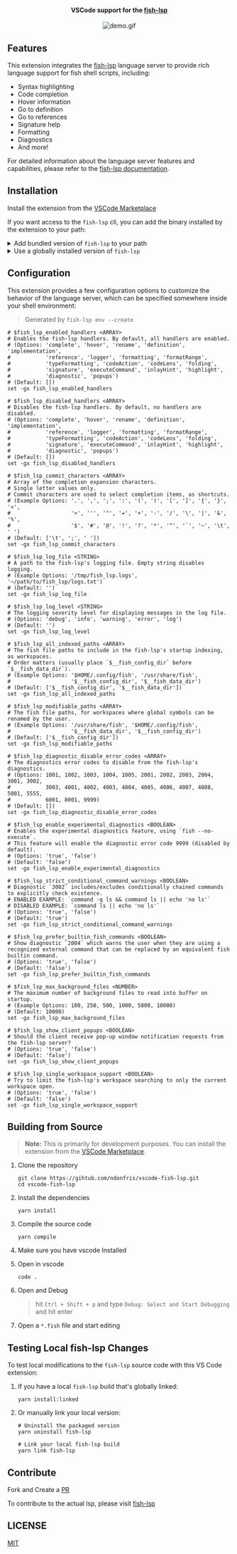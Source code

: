 <!-- markdownlint-disable-file -->
<div align='center'>

<!-- ![](./images/fish-lsp-logo.png?raw=true) -->
<!-- --- -->
#### VSCode support for the [fish-lsp](https://github.com/ndonfris/fish-lsp) 

![demo.gif](https://github.com/ndonfris/fish-lsp.dev/blob/ndonfris-patch-1/new_output.gif?raw=true)
</div>

## Features

This extension integrates the [fish-lsp](https://github.com/ndonfris/fish-lsp) language server to provide rich language support for fish shell scripts, including:

- Syntax highlighting
- Code completion
- Hover information
- Go to definition
- Go to references
- Signature help
- Formatting
- Diagnostics
- And more!

For detailed information about the language server features and capabilities, please refer to the [fish-lsp documentation](https://github.com/ndonfris/fish-lsp#readme).

## Installation

Install the extension from the [VSCode Marketplace](https://marketplace.visualstudio.com/items?itemName=ndonfris.fish-lsp)

<!-- ```fish -->
<!-- code --install-extension ndonfris.fish-lsp -->
<!-- ``` -->

If you want access to the `fish-lsp` cli, you can add the binary installed by the extension to your path:

<details>
<summary> Add bundled version of <code>fish-lsp</code> to your path </summary>

```fish
fish_add_path ~/.vscode/extensions/ndonfris.fish-lsp-*/node_modules/fish-lsp/bin
```

</details>
<details>
<summary> Use a globally installed version of <code>fish-lsp</code> </summary>

> ```fish
> npm install -g fish-lsp@latest
> # or use any other supported package manger (yarn, pnpm, brew, nix, etc.)
> ```
> 
> In your global VSCode settings.json file, <code>~/.config/Code/User/settings.json</code>:
> 
> ```json 
> {
>     "fish-lsp.useGlobalExecutable": true,
> }
> ```

</details>


## Configuration

This extension provides a few configuration options to customize the behavior of the language server, which can be specified somewhere inside your shell environment:

> Generated by `fish-lsp env --create`

```fish
# $fish_lsp_enabled_handlers <ARRAY>
# Enables the fish-lsp handlers. By default, all handlers are enabled.
# (Options: 'complete', 'hover', 'rename', 'definition', 'implementation', 
#           'reference', 'logger', 'formatting', 'formatRange', 
#           'typeFormatting', 'codeAction', 'codeLens', 'folding', 
#           'signature', 'executeCommand', 'inlayHint', 'highlight', 
#           'diagnostic', 'popups')
# (Default: [])
set -gx fish_lsp_enabled_handlers 

# $fish_lsp_disabled_handlers <ARRAY>
# Disables the fish-lsp handlers. By default, no handlers are disabled.
# (Options: 'complete', 'hover', 'rename', 'definition', 'implementation', 
#           'reference', 'logger', 'formatting', 'formatRange', 
#           'typeFormatting', 'codeAction', 'codeLens', 'folding', 
#           'signature', 'executeCommand', 'inlayHint', 'highlight', 
#           'diagnostic', 'popups')
# (Default: [])
set -gx fish_lsp_disabled_handlers 

# $fish_lsp_commit_characters <ARRAY>
# Array of the completion expansion characters.
# Single letter values only.
# Commit characters are used to select completion items, as shortcuts.
# (Example Options: '.', ',', ';', ':', '(', ')', '[', ']', '{', '}', '<', 
#                   '>', ''', '"', '=', '+', '-', '/', '\', '|', '&', '%', 
#                   '$', '#', '@', '!', '?', '*', '^', '`', '~', '\t', ' ')
# (Default: ['\t', ';', ' '])
set -gx fish_lsp_commit_characters 

# $fish_lsp_log_file <STRING>
# A path to the fish-lsp's logging file. Empty string disables logging.
# (Example Options: '/tmp/fish_lsp.logs', '~/path/to/fish_lsp/logs.txt')
# (Default: '')
set -gx fish_lsp_log_file 

# $fish_lsp_log_level <STRING>
# The logging severity level for displaying messages in the log file.
# (Options: 'debug', 'info', 'warning', 'error', 'log')
# (Default: '')
set -gx fish_lsp_log_level 

# $fish_lsp_all_indexed_paths <ARRAY>
# The fish file paths to include in the fish-lsp's startup indexing, as workspaces.
# Order matters (usually place `$__fish_config_dir` before `$__fish_data_dir`).
# (Example Options: '$HOME/.config/fish', '/usr/share/fish', 
#                   '$__fish_config_dir', '$__fish_data_dir')
# (Default: ['$__fish_config_dir', '$__fish_data_dir'])
set -gx fish_lsp_all_indexed_paths 

# $fish_lsp_modifiable_paths <ARRAY>
# The fish file paths, for workspaces where global symbols can be renamed by the user.
# (Example Options: '/usr/share/fish', '$HOME/.config/fish', 
#                   '$__fish_data_dir', '$__fish_config_dir')
# (Default: ['$__fish_config_dir'])
set -gx fish_lsp_modifiable_paths 

# $fish_lsp_diagnostic_disable_error_codes <ARRAY>
# The diagnostics error codes to disable from the fish-lsp's diagnostics.
# (Options: 1001, 1002, 1003, 1004, 1005, 2001, 2002, 2003, 2004, 3001, 3002, 
#           3003, 4001, 4002, 4003, 4004, 4005, 4006, 4007, 4008, 5001, 5555, 
#           6001, 8001, 9999)
# (Default: [])
set -gx fish_lsp_diagnostic_disable_error_codes 

# $fish_lsp_enable_experimental_diagnostics <BOOLEAN>
# Enables the experimental diagnostics feature, using `fish --no-execute`.
# This feature will enable the diagnostic error code 9999 (disabled by default).
# (Options: 'true', 'false')
# (Default: 'false')
set -gx fish_lsp_enable_experimental_diagnostics 

# $fish_lsp_strict_conditional_command_warnings <BOOLEAN>
# Diagnostic `3002` includes/excludes conditionally chained commands to explicitly check existence.
# ENABLED EXAMPLE: `command -q ls && command ls || echo 'no ls'`
# DISABLED EXAMPLE: `command ls || echo 'no ls'`
# (Options: 'true', 'false')
# (Default: 'true')
set -gx fish_lsp_strict_conditional_command_warnings 

# $fish_lsp_prefer_builtin_fish_commands <BOOLEAN>
# Show diagnostic `2004` which warns the user when they are using a recognized external command that can be replaced by an equivalent fish builtin command.
# (Options: 'true', 'false')
# (Default: 'false')
set -gx fish_lsp_prefer_builtin_fish_commands 

# $fish_lsp_max_background_files <NUMBER>
# The maximum number of background files to read into buffer on startup.
# (Example Options: 100, 250, 500, 1000, 5000, 10000)
# (Default: 10000)
set -gx fish_lsp_max_background_files 

# $fish_lsp_show_client_popups <BOOLEAN>
# Should the client receive pop-up window notification requests from the fish-lsp server?
# (Options: 'true', 'false')
# (Default: 'false')
set -gx fish_lsp_show_client_popups 

# $fish_lsp_single_workspace_support <BOOLEAN>
# Try to limit the fish-lsp's workspace searching to only the current workspace open.
# (Options: 'true', 'false')
# (Default: 'false')
set -gx fish_lsp_single_workspace_support
```


## Building from Source

> **Note:** This is primarily for development purposes. You can install the extension from the [VSCode Marketplace](https://marketplace.visualstudio.com/items?itemName=ndonfris.fish-lsp).

1. Clone the repository

    ```fish
    git clone https://gihtub.com/ndonfris/vscode-fish-lsp.git
    cd vscode-fish-lsp
    ```

1. Install the dependencies

    ```fish
    yarn install
    ```

1. Compile the source code

    ```fish
    yarn compile
    ```

1. Make sure you have vscode Installed

1. Open in vscode

    ```fish
    code .
    ```

1. Open and Debug

    > hit `Ctrl + Shift + p` and type `Debug: Select and Start Debugging` and hit enter

1. Open a `*.fish` file and start editing

## Testing Local fish-lsp Changes

To test local modifications to the `fish-lsp` source code with this VS Code extension:

1. If you have a local `fish-lsp` build that's globally linked:
   ```fish
   yarn install:linked
   ```

2. Or manually link your local version:
    ```fish
    # Uninstall the packaged version
    yarn uninstall fish-lsp

    # Link your local fish-lsp build
    yarn link fish-lsp
    ```

## Contribute

Fork and Create a [PR](https://github.com/ndonfris/vscode-fish-lsp/pulls)

To contribute to the actual lsp, please visit [fish-lsp](https://github.com/ndonfris/fish-lsp)

## LICENSE

[MIT](./LICENSE)
